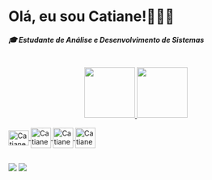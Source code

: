 # Olá, eu sou Catiane!🧍🏽‍♀
 


##### 🎓 Estudante de Análise e Desenvolvimento de Sistemas

<br>
<div align="center">
<a href="https://github.com/CatianeNascimento">
<img height="100" src="https://github-readme-stats.vercel.app/api?username=CatianeNascimento&show_icons=true&theme=onedark&include_all_commits=true&count_private=true"/>
<img height="100" src="https://github-readme-stats.vercel.app/api/top-langs/?username=CatianeNascimento&layout=compact&langs_count=7&theme=onedark"/>

</div>

<div style="display: inline_block"><br
 <img align="center" alt="Catiane-Js" height="30" width="40" src="https://cdn.jsdelivr.net/gh/devicons/devicon/icons/javascript/javascript-plain.svg" />
 <img align="center" alt="Catiane-Js" height="30" width="40" src="https://cdn.jsdelivr.net/gh/devicons/devicon/icons/javascript/javascript-plain.svg" />
<img align="center" alt="Catiane-Java" height="40" width="40" src="https://cdn.jsdelivr.net/gh/devicons/devicon/icons/java/java-original.svg" />        
<img align="center" alt="Catiane-Git" height="40" width="40"  src="https://cdn.jsdelivr.net/gh/devicons/devicon/icons/git/git-original.svg" />
<img align="center" alt="Catiane-GitHub" height="40" width="40" src="https://cdn.jsdelivr.net/gh/devicons/devicon/icons/github/github-original.svg" />

</div>
  
##

<div>
 <a href = "mailto:csnascimento07@gmail.com"><img src="https://img.shields.io/badge/Gmail-D14836?style=for-the-badge&logo=gmail&logoColor=white"></a>
<a href="https://www.linkedin.com/in/catnasc/"><img src="https://img.shields.io/badge/LinkedIn-0077B5?style=for-the-badge&logo=linkedin&logoColor=white"></a>
                  
            
                    

